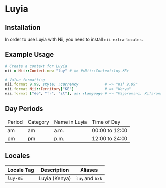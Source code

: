 <!-- This file has been generated. Source: src/docs/languages/_template.md.erb -->

# Luyia

## Installation

In order to use Luyia with Nii, you need to install `nii-extra-locales`.

## Example Usage

``` ruby
# Create a context for Luyia
nii = Nii::Context.new "luy" # => #<Nii::Context:luy-KE>

# Value formatting
nii.format 9.99, style: :currency            # => "Ksh 9.99"
nii.format Nii::Territory["KE"]              # => "Kenya"
nii.format ["de", "fr", "it"], as: :language # => "Kijerumani, Kifaransa, Kiitaliano"
```

## Day Periods


<table>
  <thead>
    <tr>
      <td>Period</td>
      <td>Category</td>
      <td>Name in Luyia</td>
      <td>Time of Day</td>
    </tr>
  </thead>
  <tbody>
    <tr>
      <td>am</td>
      <td>am</td>
      <td>a.m.</td>
      <td>00:00 to 12:00</td>
    </tr>
    <tr>
      <td>pm</td>
      <td>pm</td>
      <td>p.m.</td>
      <td>12:00 to 24:00</td>
    </tr>
  </tbody>
</table>



## Locales

<table>
  <thead>
    <tr>
      <th>Locale Tag</th>
      <th>Description</th>
      <th>Aliases</th>
    </tr>
  </thead>
  <tbody>
    <tr>
      <td><code>luy-KE</code></td>
      <td>Luyia (Kenya)</td>
      <td><code>luy</code> and <code>bxk</code></td>
    </tr>
  </tbody>
</table>

